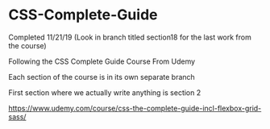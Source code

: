# CSS-Complete-Guide

Completed 11/21/19 (Look in branch titled section18 for the last work from the course)

Following the CSS Complete Guide Course From Udemy

Each section of the course is in its own separate branch

First section where we actually write anything is section 2

https://www.udemy.com/course/css-the-complete-guide-incl-flexbox-grid-sass/